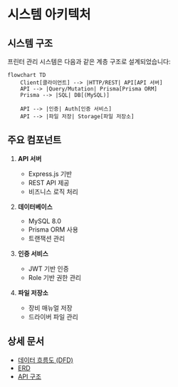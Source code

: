 # 시스템 아키텍처

## 시스템 구조
프린터 관리 시스템은 다음과 같은 계층 구조로 설계되었습니다:

```mermaid
flowchart TD
    Client[클라이언트] --> |HTTP/REST| API[API 서버]
    API --> |Query/Mutation| Prisma[Prisma ORM]
    Prisma --> |SQL| DB[(MySQL)]
    
    API --> |인증| Auth[인증 서비스]
    API --> |파일 저장| Storage[파일 저장소]
```

## 주요 컴포넌트
1. **API 서버**
   - Express.js 기반
   - REST API 제공
   - 비즈니스 로직 처리

2. **데이터베이스**
   - MySQL 8.0
   - Prisma ORM 사용
   - 트랜잭션 관리

3. **인증 서비스**
   - JWT 기반 인증
   - Role 기반 권한 관리

4. **파일 저장소**
   - 장비 매뉴얼 저장
   - 드라이버 파일 관리

## 상세 문서
- [데이터 흐름도 (DFD)](dfd.md)
- [ERD](erd.md)
- [API 구조](../api/README.md)